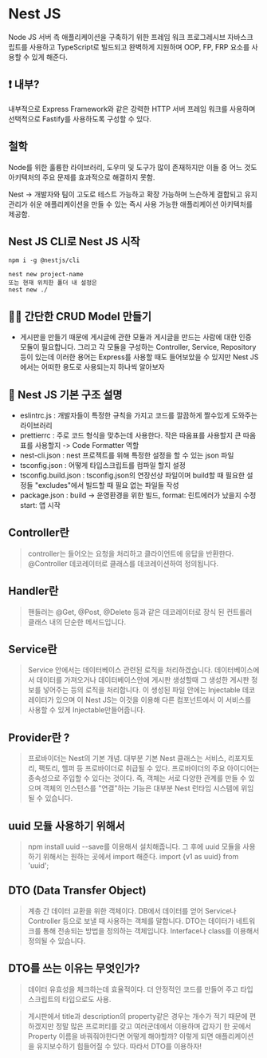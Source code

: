 # Nest JS

Node JS 서버 측 애플리케이션을 구축하기 위한 프레임 워크 프로그레시브 자바스크립트를 사용하고 TypeScript로 빌드되고 완벽하게 지원하며 OOP, FP, FRP 요소를 사용할 수 있게 해준다.

## ❗️ 내부?

내부적으로 Express Framework와 같은 강력한 HTTP 서버 프레임 워크를 사용하며 선택적으로 Fastify를 사용하도록 구성할 수 있다.

## 철학

Node를 위한 훌륭한 라이브러리, 도우미 및 도구가 많이 존재하지만 이들 중 어느 것도 아키텍처의 주요 문제를 효과적으로 해결하지 못함.

Nest -> 개발자와 팀이 고도로 테스트 가능하고 확장 가능하며 느슨하게 결합되고 유지 관리가 쉬운 애플리케이션을 만들 수 있는 즉시 사용 가능한 애플리케이션 아키텍처를 제공함.

## Nest JS CLI로 Nest JS 시작

```shell
npm i -g @nestjs/cli

nest new project-name
또는 현재 위치한 폴더 내 설정은
nest new ./
```

## 👨‍💻 간단한 CRUD Model 만들기

- 게시판을 만들기 때문에 게시글에 관한 모듈과 게시글을 만드는 사람에 대한 인증 모듈이 필요합니다. 그리고 각 모듈을 구성하는 Controller, Service, Repository 등이 있는데 이러한 용어는 Express를 사용할 때도 들어보았을 수 있지만 Nest JS에서는 어떠한 용도로 사용되는지 하나씩 알아보자

## 📌 Nest JS 기본 구조 설명

- eslintrc.js : 개발자들이 특정한 규칙을 가지고 코드를 깔끔하게 짤수있게 도와주는 라이브러리
- prettierrc : 주로 코드 형식을 맞추는데 사용한다. 작은 따옴표를 사용할지 큰 따옴표를 사용할지 -> Code Formatter 역할
- nest-cli.json : nest 프로젝트를 위해 특정한 설정을 할 수 있는 json 파일
- tsconfig.json : 어떻게 타입스크립트를 컴파일 할지 설정
- tsconfig.build.json : tsconfig.json의 연장선상 파일이며 build할 때 필요한 설정들 "excludes"에서 빌드할 때 필요 없는 파일들 작성
- package.json : build -> 운영환경을 위한 빌드, format: 린트에러가 났을지 수정 start: 앱 시작

## Controller란

> controller는 들어오는 요청을 처리하고 클라이언트에 응답을 반환한다. @Controller 데코레이터로 클래스를 데코레이션하여 정의됩니다.

## Handler란

> 핸들러는 @Get, @Post, @Delete 등과 같은 데코레이터로 장식 된 컨트롤러 클래스 내의 단순한 메서드입니다.

## Service란

> Service 안에서는 데이터베이스 관련된 로직을 처리하겠습니다. 데이터베이스에서 데이터를 가져오거나 데이터베이스안에 게시판 생성할때 그 생성한 게시판 정보를 넣어주는 등의 로직을 처리합니다. 이 생성된 파일 안에는 Injectable 데코레이터가 있으며 이 Nest JS는 이것을 이용해 다른 컴포넌트에서 이 서비스를 사용할 수 있게 Injectable만들어줍니다.

## Provider란 ?

> 프로바이더는 Nest의 기본 개념. 대부분 기본 Nest 클래스는 서비스, 리포지토리, 팩토리, 헬퍼 등 프로바이더로 취급될 수 있다. 프로바이더의 주요 아이디어는 종속성으로 주입할 수 있다는 것이다. 즉, 객체는 서로 다양한 관계를 만들 수 있으며 객체의 인스턴스를 "연결"하는 기능은 대부분 Nest 런타임 시스템에 위임될 수 있습니다.

## uuid 모듈 사용하기 위해서

> npm install uuid --save를 이용해서 설치해줍니다. 그 후에 uuid 모듈을 사용하기 위해서는 원하는 곳에서 import 해준다. import {v1 as uuid} from 'uuid';

## DTO (Data Transfer Object)

> 계층 간 데이터 교환을 위한 객체이다. DB에서 데이터를 얻어 Service나 Controller 등으로 보낼 때 사용하는 객체를 말합니다. DTO는 데이터가 네트워크를 통해 전송되는 방법을 정의하는 객체입니다. Interface나 class를 이용해서 정의될 수 있습니다.

## DTO를 쓰는 이유는 무엇인가?

> 데이터 유효성을 체크하는데 효율적이다. 더 안정적인 코드를 만들어 주고 타입스크립트의 타입으로도 사용.

> 게시판에서 title과 description의 property같은 경우는 개수가 적기 때문에 편하겠지만 정말 많은 프로퍼티를 갖고 여러군데에서 이용하며 갑자기 한 곳에서 Property 이름을 바꿔줘야한다면 어떻게 해야할까? 이렇게 되면 애플리케이션을 유지보수하기 힘들어질 수 있다. 따라서 DTO를 이용하자!

